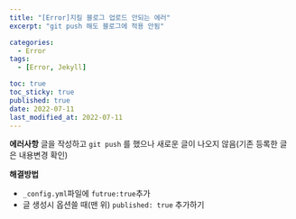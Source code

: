 ```yaml
---
title: "[Error]지킬 블로그 업로드 안되는 에러"
excerpt: "git push 해도 블로그에 적용 안됨"

categories:
  - Error
tags:
  - [Error, Jekyll]

toc: true
toc_sticky: true
published: true
date: 2022-07-11
last_modified_at: 2022-07-11
---
```


**에러사항**
글을 작성하고 `git push` 를 했으나
새로운 글이 나오지 않음(기존 등록한 글은 내용변경 확인)

**해결방법**

- `_config.yml`파일에 `futrue:true`추가
- 글 생성시 옵션쓸 때(맨 위) `published: true` 추가하기
